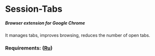 # Session-Tabs
##### Browser extension for Google Chrome
It manages tabs, improves browsing, reduces the number of open tabs.
### Requirements: ([Ru](https://github.com/pobozhnaya18/Session-Tabs/blob/master/Documents/%D0%A2%D1%80%D0%B5%D0%B1%D0%BE%D0%B2%D0%B0%D0%BD%D0%B8%D1%8F%20%D0%BA%20%D0%BF%D1%80%D0%BE%D0%B5%D0%BA%D1%82%D1%83.md))
